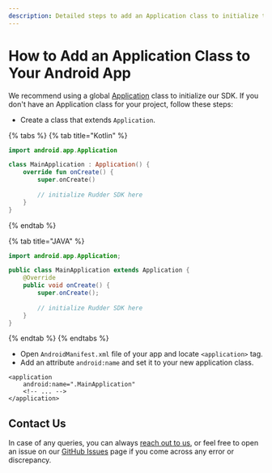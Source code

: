 ```yaml
---
description: Detailed steps to add an Application class to initialize the RudderStack SDK
---
```


# How to Add an Application Class to Your Android App

We recommend using a global [Application](https://developer.android.com/reference/android/app/Application.html) class to initialize our SDK. If you don't have an Application class for your project, follow these steps:

* Create a class that extends `Application`.

{% tabs %}
{% tab title="Kotlin" %}
```kotlin
import android.app.Application

class MainApplication : Application() {
    override fun onCreate() {
        super.onCreate()
        
        // initialize Rudder SDK here
    }
}
```
{% endtab %}

{% tab title="JAVA" %}
```java
import android.app.Application;

public class MainApplication extends Application {
    @Override
    public void onCreate() {
        super.onCreate();
        
        // initialize Rudder SDK here
    }
}
```
{% endtab %}
{% endtabs %}

* Open `AndroidManifest.xml` file of your app and locate `<application>` tag.
* Add an attribute `android:name` and set it to your new application class.

```markup
<application
    android:name=".MainApplication"
    <!-- ... -->
</application>
```

## Contact Us

In case of any queries, you can always [reach out to us](mailto:%20contact@rudderstack.com), or feel free to open an issue on our [GitHub Issues](https://github.com/rudderlabs/rudder-sdk-android/issues) page if you come across any error or discrepancy.

